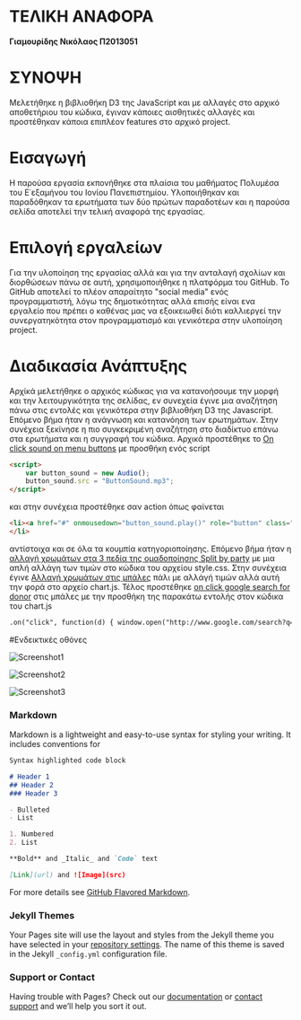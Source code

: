 # ΤΕΛΙΚΗ ΑΝΑΦΟΡΑ
**Γιαμουρίδης Νικόλαος
Π2013051**

# ΣΥΝΟΨΗ
Μελετήθηκε η βιβλιοθήκη D3 της JavaScript και με αλλαγές στο αρχικό αποθετήριου του κώδικα, έγιναν κάποιες αισθητικές αλλαγές και προστέθηκαν κάποια επιπλέον features στο αρχικό project.

# Εισαγωγή
Η παρούσα εργασία εκπονήθηκε στα πλαίσια του μαθήματος Πολυμέσα του Ε΄εξαμήνου του Ιονίου Πανεπιστημίου. Υλοποιήθηκαν και παραδόθηκαν τα ερωτήματα των δύο πρώτων παραδοτέων και η παρούσα σελίδα αποτελεί την τελική αναφορά της εργασίας. 

# Επιλογή εργαλείων
Για την υλοποίηση της εργασίας αλλά και για την ανταλαγή σχολίων και διορθώσεων πάνω σε αυτή, χρησιμοποιήθηκε η πλατφόρμα του GitHub. To GitHub αποτελεί το πλέον απαραίτητο "social media" ενός προγραμματιστή, λόγω  της δημοτικότητας αλλά επισής είναι ενα εργαλείο που πρέπει ο καθένας μας να εξοικειωθεί διότι καλλιεργεί την συνεργατηκότητα στον προγραμματισμό και γενικότερα στην υλοποίηση project.

# Διαδικασία Ανάπτυξης
Αρχίκά μελετήθηκε ο αρχικός κώδικας για να κατανοήσουμε την μορφή και την λειτουργικότητα της σελίδας, εν συνεχεία έγινε μια αναζήτηση πάνω στις εντολές και γενικότερα στην βιβλιοθήκη D3 της Javascript. Επόμενο βήμα ήταν η ανάγνωση και  κατανόηση των ερωτημάτων. Στην συνέχεια ξεκίνησε η πιο συγκεκριμένη αναζήτηση στο διαδίκτυο επάνω στα ερωτήματα και η συγγραφή του κώδικα.
Αρχικά προστέθηκε το [On click sound on menu buttons](https://github.com/DIYamYam/D3js-uk-political-donations/blob/master/index.html) με προσθήκη ενός script 
```markdown
<script>
    var button_sound = new Audio();
    button_sound.src = "ButtonSound.mp3";
</script>
```
και στην συνέχεια προστέθηκε σαν action όπως φαίνεται 
```markdown 
<li><a href="#" onmousedown="button_sound.play()" role="button" class="pure-button switch" id="all-donations">All money</a>
</li>
```
αντίστοιχα και σε όλα τα κουμπία κατηγοριοποίησης. Επόμενο βήμα ήταν η [αλλαγή χρωμάτων στα 3 πεδία της ομαδοποίησης Split by party](https://github.com/DIYamYam/D3js-uk-political-donations/blob/master/style.css) με μια απλή αλλάγη των τιμών στο κώδικα του αρχείου style.css. Στην συνέχεια έγινε [Αλλαγή χρωμάτων στις μπάλες](https://github.com/DIYamYam/D3js-uk-political-donations/blob/master/chart.js) πάλι με αλλάγή τιμών αλλά αυτή την φορά στο αρχείο chart.js. Τέλος προστέθηκε [on click google search for donor](https://github.com/DIYamYam/D3js-uk-political-donations/blob/master/chart.js) στις μπάλες με την προσθήκη της παρακάτω εντολής στον κώδικα του chart.js
```markdown
.on("click", function(d) { window.open("http://www.google.com/search?q=" + d.donor);});
```
#Ενδεικτικές οθόνες

![Screenshot1]( FinalReport/Screenshot(1).png )

![Screenshot2]( FinalReport/Screenshot(2).png )

![Screenshot3]( FinalReport/Screenshot(3).png )

### Markdown

Markdown is a lightweight and easy-to-use syntax for styling your writing. It includes conventions for

```markdown
Syntax highlighted code block

# Header 1
## Header 2
### Header 3

- Bulleted
- List

1. Numbered
2. List

**Bold** and _Italic_ and `Code` text

[Link](url) and ![Image](src)
```

For more details see [GitHub Flavored Markdown](https://guides.github.com/features/mastering-markdown/).

### Jekyll Themes

Your Pages site will use the layout and styles from the Jekyll theme you have selected in your [repository settings](https://github.com/DIYamYam/FinalReport/settings). The name of this theme is saved in the Jekyll `_config.yml` configuration file.

### Support or Contact

Having trouble with Pages? Check out our [documentation](https://help.github.com/categories/github-pages-basics/) or [contact support](https://github.com/contact) and we’ll help you sort it out.
